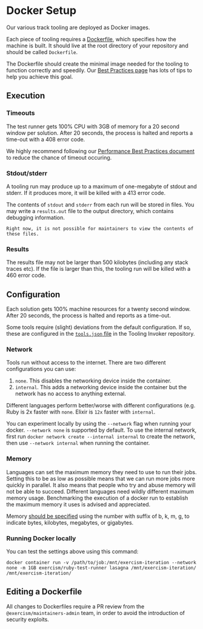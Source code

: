 # Docker Setup

Our various track tooling are deployed as Docker images.

Each piece of tooling requires a [Dockerfile](https://docs.docker.com/reference/dockerfile/), which specifies how the machine is built.
It should live at the root directory of your repository and should be called `Dockerfile`.

The Dockerfile should create the minimal image needed for the tooling to function correctly and speedily.
Our [Best Practices page](/docs/building/tooling/best-practices) has lots of tips to help you achieve this goal.

## Execution

### Timeouts

The test runner gets 100% CPU with 3GB of memory for a 20 second window per solution.
After 20 seconds, the process is halted and reports a time-out with a 408 error code.

We highly recommend following our [Performance Best Practices document](/docs/building/tooling/best-practices#h-performance) to reduce the chance of timeout occuring.

### Stdout/stderr

A tooling run may produce up to a maximum of one-megabyte of stdout and stderr.
If it produces more, it will be killed with a 413 error code.

The contents of `stdout` and `stderr` from each run will be stored in files.
You may write a `results.out` file to the output directory, which contains debugging information.

```exercism/caution
Right now, it is not possible for maintainers to view the contents of these files.
```

### Results

The results file may not be larger than 500 kilobytes (including any stack traces etc).
If the file is larger than this, the tooling run will be killed with a 460 error code.

## Configuration

Each solution gets 100% machine resources for a twenty second window.
After 20 seconds, the process is halted and reports as a time-out.

Some tools require (slight) deviations from the default configuration.
If so, these are configured in the [`tools.json` file](https://github.com/exercism/tooling-invoker/blob/main/tools.json) in the Tooling Invoker repository.

### Network

Tools run without access to the internet. There are two different configurations you can use:

1. `none`. This disables the networking device inside the container.
2. `internal`. This adds a networking device inside the container but the network has no access to anything external.

Different languages perform better/worse with different configurations (e.g. Ruby is 2x faster with `none`. Elixir is `12x` faster with `internal`.

You can experiment locally by using the `--network` flag when running your docker. `--network none` is supported by default.
To use the internal network, first run `docker network create --internal internal` to create the network, then use `--network internal` when running the container.

### Memory

Languages can set the maximum memory they need to use to run their jobs. Setting this to be as low as possible means that we can run more jobs more quickly in parallel. It also means that people who try and abuse memory will not be able to succeed. Different languages need wildly different maximum memory usage. Benchmarking the execution of a docker run to establish the maximum memory it uses is advised and appreciated.

Memory [should be specified](https://docs.docker.com/config/containers/resource_constraints/#limit-a-containers-access-to-memory) using the number with suffix of b, k, m, g, to indicate bytes, kilobytes, megabytes, or gigabytes.

### Running Docker locally

You can test the settings above using this command:

```
docker container run -v /path/to/job:/mnt/exercism-iteration --network none -m 1GB exercism/ruby-test-runner lasagna /mnt/exercism-iteration/ /mnt/exercism-iteration/
```

## Editing a Dockerfile

All changes to Dockerfiles require a PR review from the `@exercism/maintainers-admin` team, in order to avoid the introduction of security exploits.

